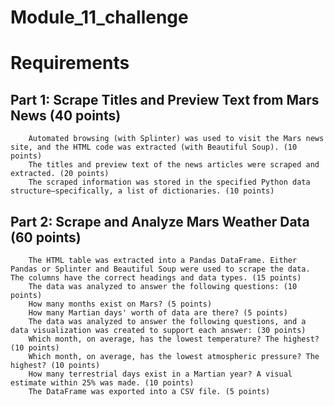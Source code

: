 # Module_11_challenge
# Requirements

## Part 1: Scrape Titles and Preview Text from Mars News (40 points)
        Automated browsing (with Splinter) was used to visit the Mars news site, and the HTML code was extracted (with Beautiful Soup). (10 points)
        The titles and preview text of the news articles were scraped and extracted. (20 points)
        The scraped information was stored in the specified Python data structure—specifically, a list of dictionaries. (10 points)

## Part 2: Scrape and Analyze Mars Weather Data (60 points)
        The HTML table was extracted into a Pandas DataFrame. Either Pandas or Splinter and Beautiful Soup were used to scrape the data. The columns have the correct headings and data types. (15 points)
        The data was analyzed to answer the following questions: (10 points)
        How many months exist on Mars? (5 points)
        How many Martian days' worth of data are there? (5 points)
        The data was analyzed to answer the following questions, and a data visualization was created to support each answer: (30 points)
        Which month, on average, has the lowest temperature? The highest? (10 points)
        Which month, on average, has the lowest atmospheric pressure? The highest? (10 points)
        How many terrestrial days exist in a Martian year? A visual estimate within 25% was made. (10 points)
        The DataFrame was exported into a CSV file. (5 points)